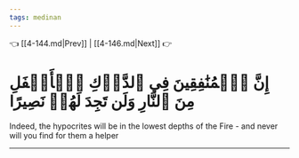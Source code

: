 ```yaml
---
tags: medinan
---
```


👈 [[4-144.md|Prev]] | [[4-146.md|Next]] 👉

# إِنَّ ٱلۡمُنَٰفِقِينَ فِي ٱلدَّرۡكِ ٱلۡأَسۡفَلِ مِنَ ٱلنَّارِ وَلَن تَجِدَ لَهُمۡ نَصِيرًا

Indeed, the hypocrites will be in the lowest depths of the Fire - and never will you find for them a helper

---

